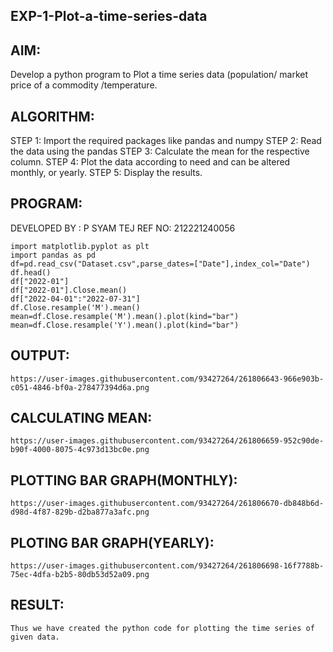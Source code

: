 ## EXP-1-Plot-a-time-series-data
## AIM:
Develop a python program to Plot a time series data (population/ market price of a commodity /temperature.
## ALGORITHM:
STEP 1: Import the required packages like pandas and numpy
STEP 2: Read the data using the pandas
STEP 3: Calculate the mean for the respective column.
STEP 4: Plot the data according to need and can be altered monthly, or yearly.
STEP 5: Display the results.
## PROGRAM:
DEVELOPED BY : P SYAM TEJ
REF NO: 212221240056
```
import matplotlib.pyplot as plt
import pandas as pd
df=pd.read_csv("Dataset.csv",parse_dates=["Date"],index_col="Date")
df.head()
df["2022-01"]
df["2022-01"].Close.mean()
df["2022-04-01":"2022-07-31"]
df.Close.resample('M').mean()
mean=df.Close.resample('M').mean().plot(kind="bar")
mean=df.Close.resample('Y').mean().plot(kind="bar")
```
## OUTPUT:
```
https://user-images.githubusercontent.com/93427264/261806643-966e903b-c051-4846-bf0a-278477394d6a.png
```
## CALCULATING MEAN:
```
https://user-images.githubusercontent.com/93427264/261806659-952c90de-b90f-4000-8075-4c973d13bc0e.png
```
## PLOTTING BAR GRAPH(MONTHLY):
```
https://user-images.githubusercontent.com/93427264/261806670-db848b6d-d98d-4f87-829b-d2ba877a3afc.png
```
## PLOTING BAR GRAPH(YEARLY):
```
https://user-images.githubusercontent.com/93427264/261806698-16f7788b-75ec-4dfa-b2b5-80db53d52a09.png
```
## RESULT:
```
Thus we have created the python code for plotting the time series of given data.
```
